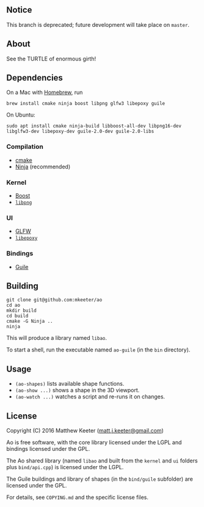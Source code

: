 ## Notice
This branch is deprecated; future development will take place on `master`.

## About
See the TURTLE of enormous girth!

## Dependencies

On a Mac with [Homebrew](http://brew.sh/), run
```
brew install cmake ninja boost libpng glfw3 libepoxy guile
```

On Ubuntu:
```
sudo apt install cmake ninja-build libboost-all-dev libpng16-dev libglfw3-dev libepoxy-dev guile-2.0-dev guile-2.0-libs
```

### Compilation
- [cmake](https://cmake.org/)
- [Ninja](https://ninja-build.org/) (recommended)

### Kernel
- [Boost](http://www.boost.org/)
- [`libpng`](http://www.libpng.org/pub/png/libpng.html)

### UI
- [GLFW](http://www.glfw.org/)
- [`libepoxy`](https://github.com/anholt/libepoxy)

### Bindings
- [Guile](http://www.gnu.org/software/guile/)

## Building
```
git clone git@github.com:mkeeter/ao
cd ao
mkdir build
cd build
cmake -G Ninja ..
ninja
```
This will produce a library named `libao`.

To start a shell, run the executable named `ao-guile`
(in the `bin` directory).

## Usage
- `(ao-shapes)` lists available shape functions.
- `(ao-show ...)` shows a shape in the 3D viewport.
- `(ao-watch ...)` watches a script and re-runs it on changes.

## License
Copyright (C) 2016 Matthew Keeter (matt.j.keeter@gmail.com)

Ao is free software, with the core library licensed under the LGPL
and bindings licensed under the GPL.

The Ao shared library (named `libao` and built from the `kernel` and
`ui` folders plus `bind/api.cpp`) is licensed under the LGPL.

The Guile buildings and library of shapes (in the `bind/guile`
subfolder) are licensed under the GPL.

For details, see `COPYING.md` and the specific license files.

